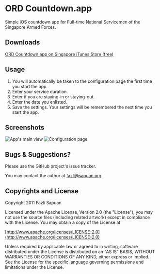 # ORD Countdown.app
Simple iOS countdown app for Full-time National Servicemen of the Singapore Armed Forces.

## Downloads
[ORD Countdown.app on Singapore iTunes Store (free)](http://itunes.apple.com/sg/app/ord-countdown/id424008013?mt=8#)

## Usage
1. You will automatically be taken to the configuration page the first time you start the app.
2. Enter your service duration.
3. Enter if you are staying-in or staying-out.
4. Enter the date you enlisted.
5. Save the settings. Your settings will be remembered the next time you start the app.

## Screenshots
![App's main view](https://github.com/Fuzzie360/ORD-Countdown/wiki/Screenshot-1.png)&nbsp;![Configuration page](https://github.com/Fuzzie360/ORD-Countdown/wiki/Screenshot-2.png)

## Bugs & Suggestions?
Please use the GitHub project's issue tracker.

You may contact the author at [fazli@sapuan.org](mailto:fazli@sapuan.org).

## Copyrights and License

Copyright 2011 Fazli Sapuan

Licensed under the Apache License, Version 2.0 (the "License");
you may not use the source files (including related artwork) except
in compliance with the License. You may obtain a copy of the License at

[http://www.apache.org/licenses/LICENSE-2.0](http://www.apache.org/licenses/LICENSE-2.0)

Unless required by applicable law or agreed to in writing, software
distributed under the License is distributed on an "AS IS" BASIS,
WITHOUT WARRANTIES OR CONDITIONS OF ANY KIND, either express or implied.
See the License for the specific language governing permissions and
limitations under the License.
